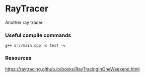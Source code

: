 # RayTracer
Another ray tracer. 

### Useful compile commands
```
g++ src/main.cpp -o test -v
```
### Resources
 https://raytracing.github.io/books/RayTracingInOneWeekend.html